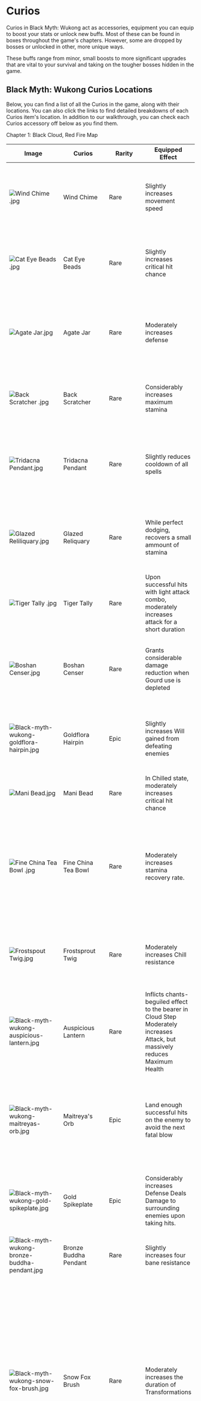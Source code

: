 # Curios

Curios in Black Myth: Wukong act as accessories, equipment you can equip to boost your stats or unlock new buffs. Most of these can be found in boxes throughout the game's chapters. However, some are dropped by bosses or unlocked in other, more unique ways. 

These buffs range from minor, small boosts to more significant upgrades that are vital to your survival and taking on the tougher bosses hidden in the game. 

## Black Myth: Wukong Curios Locations

Below, you can find a list of all the Curios in the game, along with their locations. You can also click the links to find detailed breakdowns of each Curios item's location. In addition to our walkthrough, you can check each Curios accessory off below as you find them. 

Chapter 1: Black Cloud, Red Fire Map

Image | Curios | Rarity | Equipped Effect | Location | Collected   
---|---|---|---|---|---  
![Wind Chime .jpg](https://oyster.ignimgs.com/mediawiki/apis.ign.com/black-myth-wukong/0/0a/Wind_Chime_.jpg)| Wind Chime| Rare | Slightly increases movement speed | Deluxe Edition exclusive curios. Can be picked up from the first Shrine “Front Hills” in the Forest of Wolves in Black Wind Mountain | Wind Chime  
![Cat Eye Beads .jpg](https://oyster.ignimgs.com/mediawiki/apis.ign.com/black-myth-wukong/4/42/Cat_Eye_Beads_.jpg)| Cat Eye Beads| Rare | Slightly increases critical hit chance | Defeat Wandering Wight in the Forest of Wolves - Outside the Forest in Black Wind Mountain | Cat Eye Beads  
![Agate Jar.jpg](https://oyster.ignimgs.com/mediawiki/apis.ign.com/black-myth-wukong/f/fc/Agate_Jar.jpg)| Agate Jar| Rare | Moderately increases defense | Located in a box in the arena after fighting the Black Wind King in Black Wind Cave - Cave Interior in Black Wind Mountain | Agate Jar  
![Back Scratcher .jpg](https://oyster.ignimgs.com/mediawiki/apis.ign.com/black-myth-wukong/e/e1/Back_Scratcher_.jpg)| Back Scratcher| Rare | Considerably increases maximum stamina | Purchase from the Shrine store in Black Wind Mountain, after completing Chapter 1 | Back Scratcher  
![Tridacna Pendant.jpg](https://oyster.ignimgs.com/mediawiki/apis.ign.com/black-myth-wukong/d/d8/Tridacna_Pendant.jpg)| Tridacna Pendant| Rare | Slightly reduces cooldown of all spells | Defeat Black Loong behind the sand waterfall at Fright Cliff - Rockrest Flat (secret boss) in Yellow Wind Ridge (requires Loong Scales) | Tridacna Pendant  
![Glazed Reliliquary.jpg](https://oyster.ignimgs.com/mediawiki/apis.ign.com/black-myth-wukong/f/f3/Glazed_Reliliquary.jpg)| Glazed Reliquary| Rare | While perfect dodging, recovers a small ammount of stamina | Located in the cave past the Tiger Acolyte in Yellow Sand Formation - Windrest Hamlet in Yellow Wind Ridge | Glazed Reliquary  
![Tiger Tally .jpg](https://oyster.ignimgs.com/mediawiki/apis.ign.com/black-myth-wukong/6/6f/Tiger_Tally_.jpg)| Tiger Tally| Rare | Upon successful hits with light attack combo, moderately increases attack for a short duration | Defeat "Tiger Vanguard" in the Secret: Kingdom of Sahali area in Yellow Wind Ridge| Tiger Tally  
![Boshan Censer.jpg](https://oyster.ignimgs.com/mediawiki/apis.ign.com/black-myth-wukong/1/16/Boshan_Censer.jpg)| Boshan Censer| Rare | Grants considerable damage reduction when Gourd use is depleted | Defeat Red Loong in Forest of Wolves - Outside the Forest behind the waterfall (secret boss) in Black Wind Mountain| Boshan Censer  
![Black-myth-wukong-goldflora-hairpin.jpg](https://oyster.ignimgs.com/mediawiki/apis.ign.com/black-myth-wukong/2/27/Black-myth-wukong-goldflora-hairpin.jpg)| Goldflora Hairpin| Epic | Slightly increases Will gained from defeating enemies | Purchased from the Man-In-Stone's Shop in Yellow Wind Ridge after completing the Man-In-Stone questline| Goldflora Hairpin  
![Mani Bead.jpg](https://oyster.ignimgs.com/mediawiki/apis.ign.com/black-myth-wukong/7/79/Mani_Bead.jpg)| Mani Bead| Rare | In Chilled state, moderately increases critical hit chance | Randomly dropped from frozen corpses in The New West | Mani Bead  
![Fine China Tea Bowl .jpg](https://oyster.ignimgs.com/mediawiki/apis.ign.com/black-myth-wukong/e/e5/Fine_China_Tea_Bowl_.jpg)| Fine China Tea Bowl| Rare | Moderately increases stamina recovery rate. | In a box by a statue and a blade-wielding enemy in the Pagoda Realm along the lowest level, at the end of the path from the Pagoda Realm- Lower Pagoda Shrine in The New West | Fine China Tea Bowl  
![Frostspout Twig.jpg](https://oyster.ignimgs.com/mediawiki/apis.ign.com/black-myth-wukong/3/3d/Frostspout_Twig.jpg)| Frostsprout Twig| Rare | Moderately increases Chill resistance | Drop down behind the Pagoda Realm - Upper Pagoda Shrine in The New West and kill Captain Lotus-Vision | Frostspout Twig  
![Black-myth-wukong-auspicious-lantern.jpg](https://oyster.ignimgs.com/mediawiki/apis.ign.com/black-myth-wukong/7/70/Black-myth-wukong-auspicious-lantern.jpg)| Auspicious Lantern| Rare | Inflicts chants-beguiled effect to the bearer in Cloud Step Moderately increases Attack, but massively reduces Maximum Health | Kill all 9 Lantern Wardens in the Pagoda Realm in The New West before defeating Captain Wise-Voice| Auspicious Lantern  
![Black-myth-wukong-maitreyas-orb.jpg](https://oyster.ignimgs.com/mediawiki/apis.ign.com/black-myth-wukong/7/74/Black-myth-wukong-maitreyas-orb.jpg)| Maitreya's Orb| Epic | Land enough successful hits on the enemy to avoid the next fatal blow | Found in Mindfullness Cliff in Valley of Ecstasy in The New West, in a box by a statue several rooms along the path up the long staircase ahead from the Shrine | Maitreya's Orb  
![Black-myth-wukong-gold-spikeplate.jpg](https://oyster.ignimgs.com/mediawiki/apis.ign.com/black-myth-wukong/8/89/Black-myth-wukong-gold-spikeplate.jpg)| Gold Spikeplate| Epic | Considerably increases Defense Deals Damage to surrounding enemies upon taking hits. | Found in Longevity road in Valley of Ecstasy in The New West, by defeating the Dark-faced Overlord along the road. | Gold Spikeplate  
![Black-myth-wukong-bronze-buddha-pendant.jpg](https://oyster.ignimgs.com/mediawiki/apis.ign.com/black-myth-wukong/6/6d/Black-myth-wukong-bronze-buddha-pendant.jpg)| Bronze Buddha Pendant| Rare | Slightly increases four bane resistance | Found randomly from killing Wolf Guardians in The New West | Bronze Buddha Pendant  
![Black-myth-wukong-snow-fox-brush.jpg](https://oyster.ignimgs.com/mediawiki/apis.ign.com/black-myth-wukong/8/84/Black-myth-wukong-snow-fox-brush.jpg)| Snow Fox Brush| Rare | Moderately increases the duration of Transformations | Complete the Snow Fox questlineObtain the fox form in Forest of Felicity in Valley of Ecstasy in The New West, from the dead body by some beamsThen, head to New Thunderclap Temple and find Non-Void and talk to him in fox form, defeating him in a fightReturn to the Forest of Felicity in Valley of Ecstasy, and interact with the Fox to obtain the Curios | Snow Fox Brush  
![Black-myth-wukong-beast-buddha.jpg](https://oyster.ignimgs.com/mediawiki/apis.ign.com/black-myth-wukong/e/e8/Black-myth-wukong-beast-buddha.jpg)| Beast Buddha| Rare | Moderately increases critical hit damage | Dropped randomly from any Dual-Blade Monk within The New West | Beast Buddha  
![Black-myth-wukong-thundeflame-seal.jpg](https://oyster.ignimgs.com/mediawiki/apis.ign.com/black-myth-wukong/a/a9/Black-myth-wukong-thundeflame-seal.jpg)| Thunderflame Seal| Epic | Considerably increases maximum Mana | Dropped randomly from any Lightning Mages in The New West | Thunderflame Seal  
![Black-myth-wukong-thunderstone.jpg](https://oyster.ignimgs.com/mediawiki/apis.ign.com/black-myth-wukong/1/15/Black-myth-wukong-thunderstone.jpg)| Thunderstone| Rare | Moderately increases Shock resistance | Found in a box in the largest Pagoda in New Thunderclap Temple - Temple Entrance in The New West | Thunderstone  
![Black-myth-wukong-Cuo-Jin-Yin-Belt-Hook.jpg](https://oyster.ignimgs.com/mediawiki/apis.ign.com/black-myth-wukong/4/43/Black-myth-wukong-Cuo-Jin-Yin-Belt-Hook.jpg)| Cuo Jin-Yin Belt Hook| Rare | Moderately increases Poison Resistance | Found in Village of Lanxi in The Webbed Hollow, in a chest ahead of you after waking up upon defeating The Second Sister| Cuo Jin-Yin Belt Hook  
![Black-myth-wukong-spine-in-the-sack.jpg](https://oyster.ignimgs.com/mediawiki/apis.ign.com/black-myth-wukong/d/df/Black-myth-wukong-spine-in-the-sack.jpg)| Spine In the Sack| Rare | Moderately increases Poison Damage | Found in The Webbed Hollow by destroying any cocoons, randomly dropped | Spine In The Sack  
![Black-myth-wukong-golden-carp.jpg](https://oyster.ignimgs.com/mediawiki/apis.ign.com/black-myth-wukong/5/54/Black-myth-wukong-golden-carp.jpg)| Golden Carp| Epic | Moderately increases the chance of obtaining materials from defeated enemies | Found in The Webbed Hollow upon defeating Yellow Loong | Golden Carp  
![Black-myth-wukong-jade-moon-rabbit.jpg](https://oyster.ignimgs.com/mediawiki/apis.ign.com/black-myth-wukong/0/0f/Black-myth-wukong-jade-moon-rabbit.jpg)| Jade Moon Rabbit| Epic | Slightly increases Damage Reduction This effect is enhanced when equipped with Gold Sun Crow| Found in The Webbed Hollow upon defeating Zhu Bajie | Jade Moon Rabbit  
![Black-myth-wukong-Virtuous-Bamboo-Engraving.jpg](https://oyster.ignimgs.com/mediawiki/apis.ign.com/black-myth-wukong/a/a3/Black-myth-wukong-Virtuous-Bamboo-Engraving.jpg)| Virtuous Bamboo Engraving| Rare | Slightly increases Might recovery rate | Found in The Webbed Hollow randomly by defeating Snake Heads | Virtuous Bamboo Engraving  
![Black-myth-wukong-Tablet -of-the-Three-Supreme.jpg](https://oyster.ignimgs.com/mediawiki/apis.ign.com/black-myth-wukong/a/ae/Black-myth-wukong-Tablet_-of-the-Three-Supreme.jpg)| Tablet of the Three Supreme| Rare | Considerably increases critical hit chance when health is low | Found in Temple of Yellow Flowers in Forest of Ferocity in The Webbed Hollow by following the path ahead from the Shrine after defeating Commander Beatle| Tablet of the Three Supreme  
![Black-myth-wukong-Tiger-tendon-belt.jpg](https://oyster.ignimgs.com/mediawiki/apis.ign.com/black-myth-wukong/b/b5/Black-myth-wukong-Tiger-tendon-belt.jpg)| Tiger Tendon Belt| Legendary | For a brief moment after seeing through the enemy, considerably increases Attack. | Found in The Webbed Hollow by defeating Tiger Monks, randomly dropped | Tiger Tendon Belt  
![Black-myth-wukong-celestial-registry-tablet.jpg](https://oyster.ignimgs.com/mediawiki/apis.ign.com/black-myth-wukong/3/30/Black-myth-wukong-celestial-registry-tablet.jpg)| Celestial Registry Tablet| Epic | Slightly increases the experience points you gain from defeating enemies | Found in The Webbed Hollow in Purple Cloud Mountain in a small gazebo in the initial opening area | Celestial Registry Tablet  
![Black-myth-wukong-gold-sun-crow.jpg](https://oyster.ignimgs.com/mediawiki/apis.ign.com/black-myth-wukong/6/6a/Black-myth-wukong-gold-sun-crow.jpg)| Gold Sun Crow| Epic | Slightly increases damage bonus The effect is enhanced if you also equip the Jade Moon Rabbit. | Found in The Webbed Hollow in the secret area, Purple Cloud Mountain, in a chest up a log you can climb up to reach the peak of the area | Gold Sun Crow  
![Black-myth-wukong-preservation-orb.jpg](https://oyster.ignimgs.com/mediawiki/apis.ign.com/black-myth-wukong/c/c4/Black-myth-wukong-preservation-orb.jpg)| Preservation Orb| Epic | For a relatively long duration after resurrection, increases maximum Health, Mana, and Stamina | Found in The Webbed Hollow in a box in the opening area where you gain access to Purple Cloud Mountain  
This is only accessible after completing Chapter 4, providing you haven't finished the area | Preservation Orb  
![Black-myth-wukong-amber-prayer-beads.jpg](https://oyster.ignimgs.com/mediawiki/apis.ign.com/black-myth-wukong/9/95/Black-myth-wukong-amber-prayer-beads.jpg)| Amber Prayer Beads| Epic | Moderately increases the speed in which you gain focus point | Found in Height of Ember in Woods of Ember along the Gray-Bronze Cart boss path in a box | Amber Prayer Beads  
![Black-myth-wukong-white-seashell-waist-chain.jpg](https://oyster.ignimgs.com/mediawiki/apis.ign.com/black-myth-wukong/0/05/Black-myth-wukong-white-seashell-waist-chain.jpg)| White Seashell Waist Chain| Epic | Slightly increases attack | Found in Woods of Ember randomly dropped from Brutes | White Seashell Waist Chain  
![Black-myth-wukong-gold-button.jpg](https://oyster.ignimgs.com/mediawiki/apis.ign.com/black-myth-wukong/1/17/Black-myth-wukong-gold-button.jpg)| Gold Button| Epic | Significantly increases your attack power while at full health | Found from one of the Fire Giants in The Emerald Hall in Furnace Valley in Flaming Mountains | Gold Button  
![Black-myth-wukong-flame-orb.jpg](https://oyster.ignimgs.com/mediawiki/apis.ign.com/black-myth-wukong/b/b0/Black-myth-wukong-flame-orb.jpg)| Flame Orb| Rare | Moderately increases Burn resistance | Found in Flaming mountains upon defeating the Rusty-Gold Cart| Flame Orb  
![Black-myth-wukong-Daoist's-Basket-of-Fire-and-Water.jpg](https://oyster.ignimgs.com/mediawiki/apis.ign.com/black-myth-wukong/7/78/Black-myth-wukong-Daoist%27s-Basket-of-Fire-and-Water.jpg)| Daoist's Basket of Fire and Water| Epic | Moderately increases the attack power of all Burn-inflicting and Chill-inflicting transformations | Found in Flaming Mountains upon defeating Bishui Golden-Eyed Beast| Daoist's Basket of Fire and Water  
![Black-myth-wukong-waterward-orb.jpg](https://oyster.ignimgs.com/mediawiki/apis.ign.com/black-myth-wukong/f/f6/Black-myth-wukong-waterward-orb.jpg)| Waterward Orb| Epic | Considerably increases Defense when in water | Found in Mount Huaguo upon defeating Jiao-Loong of Waves| Waterward Orb  
![Black-myth-wukong-Celestial-Birthstone-Fragment.jpg](https://oyster.ignimgs.com/mediawiki/apis.ign.com/black-myth-wukong/4/46/Black-myth-wukong-Celestial-Birthstone-Fragment.jpg)| Celestial Birthstone Fragment| Legendary | Ignores the enemy's Four Bane resistances | Found in Mount Huaguo upon defeating Lang-Baw-Baw| Celestial Birthstone Fragment  
  
You can also see a fantastic video guide from "akhafasu" on YouTube here. 
